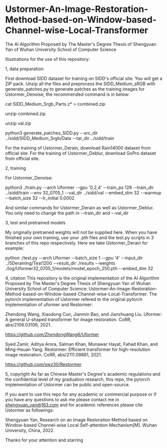 # Ustormer-An-Image-Restoration-Method-based-on-Window-based-Channel-wise-Local-Transformer
The AI Algorithm Proposed by The Master's Degree Thesis of Shengyuan Yan of Wuhan University School of Computer Science

Illustrations for the use of this repository:

1, data preparation

First download SIDD dataset for training on SIDD's official site. You will get a ZIP pack. Unzip all the files and preprocess the SIDD_Medium_sRGB with generate_patches.py to generate patches as the training images for Ustormer_Denoise, the recommended command is in below:

cat SIDD_Medium_Srgb_Parts.z* > combined.zip

unzip combined.zip

unzip val.zip

python3 generate_patches_SIDD.py --src_dir ../sidd/SIDD_Medium_Srgb/Data --tar_dir ../sidd/train


For the training of Ustormer_Derain, download Rain14000 dataset from official site. For the training of Ustormer_Deblur, download GoPro dataset from official site.

2, training

For Ustormer_Denoise:

python3 ./train.py --arch Uformer --gpu '0,2,4'     --train_ps 128 --train_dir ../sidd/train --env 32_0705_1     --val_dir ../sidd/val --embed_dim 32 --warmup --batch_size 32 --lr_initial 0.0002

And similar commands for Ustormer_Derain as well as Ustormer_Deblur. You only need to change the path in --train_dir and --val_dir

3, test and pretrained models

 My originally pretrained weights will not be supplied here. When you have finished your own training, use your .pth files and the test.py scripts in 3 branches of this repo respectively. Here we take Ustormer_Derain for example:
 
python ./test.py --arch Uformer --batch_size 1 --gpu '4' --input_dir ../5Deraining/Test1200 --result_dir ./results --weights ./log/Uformer32_0705_1/models/model_epoch_250.pth --embed_dim 32

4, citation
This repository is the original implementation of the  AI Algorithm Proposed by The Master's Degree Thesis of Shengyuan Yan of Wuhan University School of Computer Science: Ustormer-An-Image-Restoration-Method-based-on-Window-based-Channel-wise-Local-Transformer. The pytorch implementation of Ustormer refered to the original pytorch implementation of uformer and Restormer:

Zhendong Wang, Xiaodong Cun, Jianmin Bao, and Jianzhuang Liu. Uformer: A general U-shaped transformer for image restoration. CoRR, abs/2106.03106, 2021.

https://github.com/ZhendongWang6/Uformer

Syed Zamir, Aditya Arora, Salman Khan, Munawar Hayat, Fahad Khan, and Ming-Hsuan Yang. Restormer: Efficient transformer for high-resolution image restoration. CoRR, abs/2111.09881, 2021.

https://github.com/swz30/Restormer

5, copyright
As far as Chinese Master's Degree's academic regulations and the confidential level of my graduation research, this repo, the pytorch implementation of Ustormer can be public and open-source.

If you want to use this repo for any academic or commercial purpose or if you have any questions to ask me please contact me in shengyuan_yan@163.com and for academic references please cite Ustormer as followings:

Shengyuan Yan, Research on an Image Restoration Method based on Window-based Channel-wise Local Self-attention Mechanism[M]. Wuhan University, China, 2022.

Thanks for your attention and starring
